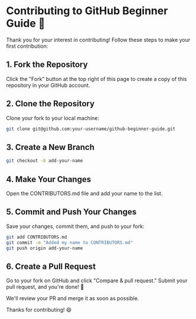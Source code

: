 # Contributing to GitHub Beginner Guide 🚀

Thank you for your interest in contributing! Follow these steps to make your first contribution:

## 1. Fork the Repository

Click the "Fork" button at the top right of this page to create a copy of this repository in your GitHub account.

## 2. Clone the Repository

Clone your fork to your local machine:

```bash
git clone git@github.com:your-username/github-beginner-guide.git
```

## 3. Create a New Branch

```bash
git checkout -b add-your-name
```

## 4. Make Your Changes

Open the CONTRIBUTORS.md file and add your name to the list.

## 5. Commit and Push Your Changes

Save your changes, commit them, and push to your fork:

```bash
git add CONTRIBUTORS.md
git commit -m "Added my name to CONTRIBUTORS.md"
git push origin add-your-name
```

## 6. Create a Pull Request

Go to your fork on GitHub and click "Compare & pull request." Submit your pull request, and you're done! 🎉

We'll review your PR and merge it as soon as possible.

Thanks for contributing! 😄